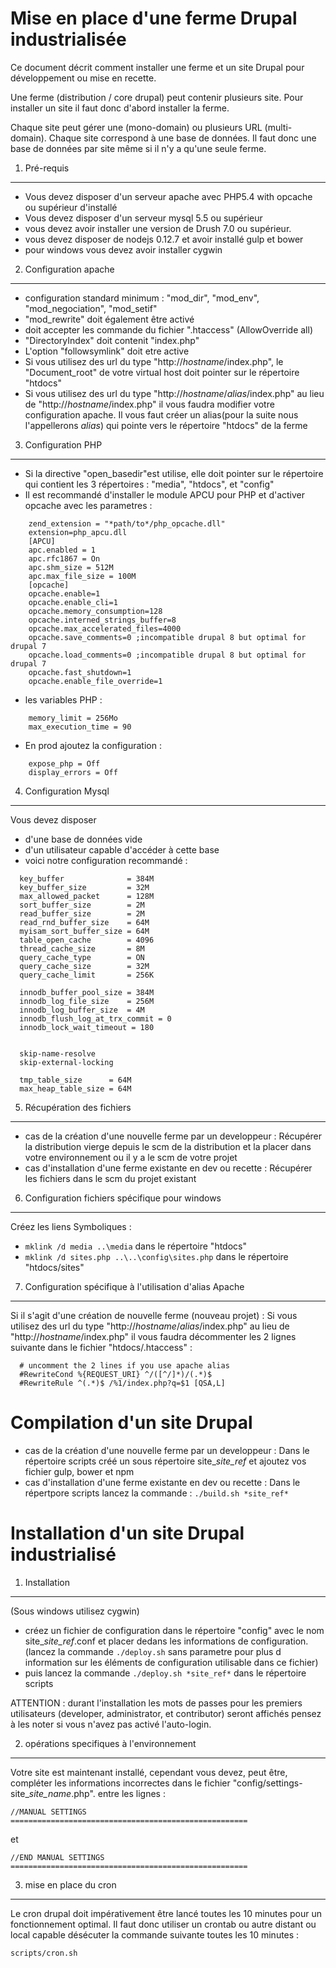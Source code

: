  Mise en place d'une ferme Drupal industrialisée
=================================================
Ce document décrit comment installer une ferme et un site Drupal
pour développement ou mise en recette.
 
Une ferme (distribution / core drupal) peut contenir plusieurs site. Pour
installer un site il faut donc d'abord installer la ferme.

Chaque site peut gérer une (mono-domain) ou plusieurs URL (multi-domain).
Chaque site correspond à une base de données. Il faut donc une base de données
par site même si il n'y a qu'une seule ferme.

1. Pré-requis
--------------
  - Vous devez disposer d'un serveur apache avec PHP5.4 with opcache ou 
    supérieur d'installé
  - Vous devez disposer d'un serveur mysql 5.5 ou supérieur
  - vous devez avoir installer une version de Drush 7.0 ou supérieur.
  - vous devez disposer de nodejs 0.12.7 et avoir installé gulp et bower
  - pour windows vous devez avoir installer cygwin

2. Configuration apache
------------------------
  - configuration standard minimum : "mod_dir", "mod_env", "mod_negociation",
    "mod_setif"
  - "mod_rewrite" doit également être activé
  - <directory> doit accepter les commande du fichier ".htaccess"
    (AllowOverride all)
  - "DirectoryIndex" doit contenit "index.php"
  - L'option "followsymlink" doit etre active
  - Si vous utilisez des url du type "http://*hostname*/index.php", le
    "Document_root" de votre virtual host doit pointer sur le répertoire
    "htdocs"
  - Si vous utilisez des url du type "http://*hostname*/*alias*/index.php" au
    lieu de "http://*hostname*/index.php" il vous faudra modifier votre
    configuration apache. Il vous faut créer un alias(pour la suite nous
    l'appellerons *alias*) qui pointe vers le répertoire "htdocs" de la ferme

3. Configuration PHP
---------------------
  - Si la directive "open_basedir"est utilise, elle doit pointer sur le
    répertoire qui contient les 3 répertoires : "media", "htdocs", et "config"
  - Il est recommandé d'installer le module APCU pour PHP et d'activer opcache
    avec les parametres :

```
    zend_extension = "*path/to*/php_opcache.dll"
    extension=php_apcu.dll
    [APCU]
    apc.enabled = 1
    apc.rfc1867 = On
    apc.shm_size = 512M
    apc.max_file_size = 100M
    [opcache]
    opcache.enable=1
    opcache.enable_cli=1
    opcache.memory_consumption=128
    opcache.interned_strings_buffer=8
    opcache.max_accelerated_files=4000
    opcache.save_comments=0 ;incompatible drupal 8 but optimal for drupal 7
    opcache.load_comments=0 ;incompatible drupal 8 but optimal for drupal 7
    opcache.fast_shutdown=1
    opcache.enable_file_override=1
```

  - les variables PHP :

```
    memory_limit = 256Mo
    max_execution_time = 90
```

  - En prod ajoutez la configuration :

```
    expose_php = Off
    display_errors = Off
```

4. Configuration Mysql
-----------------------
  Vous devez disposer
  - d'une base de données vide
  - d'un utilisateur capable d'accéder à cette base
  - voici notre configuration recommandé :

```
  key_buffer              = 384M
  key_buffer_size         = 32M
  max_allowed_packet      = 128M
  sort_buffer_size        = 2M
  read_buffer_size        = 2M
  read_rnd_buffer_size    = 64M
  myisam_sort_buffer_size = 64M
  table_open_cache        = 4096
  thread_cache_size       = 8M
  query_cache_type        = ON
  query_cache_size        = 32M
  query_cache_limit       = 256K

  innodb_buffer_pool_size = 384M
  innodb_log_file_size    = 256M
  innodb_log_buffer_size  = 4M
  innodb_flush_log_at_trx_commit = 0
  innodb_lock_wait_timeout = 180


  skip-name-resolve
  skip-external-locking

  tmp_table_size      = 64M
  max_heap_table_size = 64M
```

5. Récupération des fichiers
-----------------------------
  - cas de la création d'une nouvelle ferme par un developpeur :
    Récupérer la distribution vierge depuis le scm de la distribution
    et la placer dans votre environnement ou il y a le scm de votre projet
  - cas d'installation d'une ferme existante en dev ou recette :
    Récupérer les fichiers dans le scm du projet existant

6. Configuration fichiers spécifique pour windows
--------------------------------------------------
  Créez les liens Symboliques :
  - `mklink /d media ..\media` dans le répertoire "htdocs"
  - `mklink /d sites.php ..\..\config\sites.php` dans le répertoire
    "htdocs/sites"

7. Configuration spécifique à l'utilisation d'alias Apache
-----------------------------------------------------------
  Si il s'agit d'une création de nouvelle ferme (nouveau projet) :
  Si vous utilisez des url du type "http://*hostname*/*alias*/index.php" au lieu
  de "http://*hostname*/index.php" il vous faudra décommenter les 2 lignes
  suivante dans le fichier "htdocs/.htaccess" :

```
  # uncomment the 2 lines if you use apache alias
  #RewriteCond %{REQUEST_URI} ^/([^/]*)/(.*)$
  #RewriteRule ^(.*)$ /%1/index.php?q=$1 [QSA,L]
```

 Compilation d'un site Drupal
=============================
  
  - cas de la création d'une nouvelle ferme par un developpeur :
    Dans le répertoire scripts créé un sous répertoire site_*site_ref* et 
    ajoutez vos fichier gulp, bower et npm
  - cas d'installation d'une ferme existante en dev ou recette :
    Dans le répertpore scripts lancez la commande :
    `./build.sh *site_ref*`


 Installation d'un site Drupal industrialisé
=============================================

1. Installation
----------------
  (Sous windows utilisez cygwin)
  - créez un fichier de configuration dans le répertoire "config" avec le nom
  site_*site_ref*.conf et placer dedans les informations de configuration.
  (lancez la commande `./deploy.sh` sans parametre pour plus d information sur
   les éléments de configuration utilisable dans ce fichier)
  - puis lancez la commande `./deploy.sh *site_ref*` dans le répertoire scripts

  ATTENTION : durant l'installation les mots de passes pour les premiers
              utilisateurs (developer, administrator, et contributor) seront
              affichés pensez à les noter si vous n'avez pas activé
              l'auto-login.

2. opérations specifiques à l'environnement
--------------------------------------------
  Votre site est maintenant installé, cependant vous devez, peut être,
  compléter les informations incorrectes dans le fichier
  "config/settings-site_*site_name*.php". entre les lignes :

```
//MANUAL SETTINGS =====================================================
```

et

```
//END MANUAL SETTINGS =====================================================
```

3. mise en place du cron
-------------------------
  Le cron drupal doit impérativement être lancé toutes les 10 minutes pour un
  fonctionnement optimal. Il faut donc utiliser un crontab ou autre distant ou
  local capable désécuter la commande suivante toutes les 10 minutes :

```
scripts/cron.sh
```
